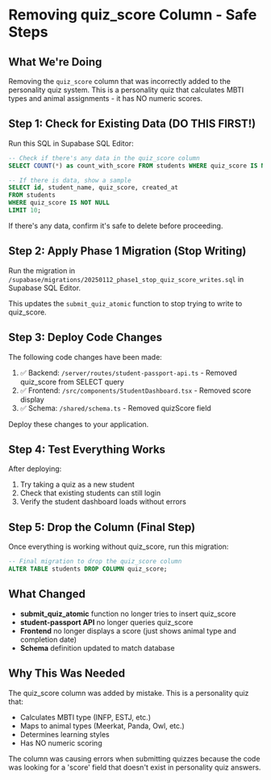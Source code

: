 # Removing quiz_score Column - Safe Steps

## What We're Doing
Removing the `quiz_score` column that was incorrectly added to the personality quiz system. This is a personality quiz that calculates MBTI types and animal assignments - it has NO numeric scores.

## Step 1: Check for Existing Data (DO THIS FIRST!)
Run this SQL in Supabase SQL Editor:
```sql
-- Check if there's any data in the quiz_score column
SELECT COUNT(*) as count_with_score FROM students WHERE quiz_score IS NOT NULL;

-- If there is data, show a sample
SELECT id, student_name, quiz_score, created_at 
FROM students 
WHERE quiz_score IS NOT NULL 
LIMIT 10;
```

If there's any data, confirm it's safe to delete before proceeding.

## Step 2: Apply Phase 1 Migration (Stop Writing)
Run the migration in `/supabase/migrations/20250112_phase1_stop_quiz_score_writes.sql` in Supabase SQL Editor.

This updates the `submit_quiz_atomic` function to stop trying to write to quiz_score.

## Step 3: Deploy Code Changes
The following code changes have been made:
1. ✅ Backend: `/server/routes/student-passport-api.ts` - Removed quiz_score from SELECT query
2. ✅ Frontend: `/src/components/StudentDashboard.tsx` - Removed score display
3. ✅ Schema: `/shared/schema.ts` - Removed quizScore field

Deploy these changes to your application.

## Step 4: Test Everything Works
After deploying:
1. Try taking a quiz as a new student
2. Check that existing students can still login
3. Verify the student dashboard loads without errors

## Step 5: Drop the Column (Final Step)
Once everything is working without quiz_score, run this migration:

```sql
-- Final migration to drop the quiz_score column
ALTER TABLE students DROP COLUMN quiz_score;
```

## What Changed
- **submit_quiz_atomic** function no longer tries to insert quiz_score
- **student-passport API** no longer queries quiz_score
- **Frontend** no longer displays a score (just shows animal type and completion date)
- **Schema** definition updated to match database

## Why This Was Needed
The quiz_score column was added by mistake. This is a personality quiz that:
- Calculates MBTI type (INFP, ESTJ, etc.)
- Maps to animal types (Meerkat, Panda, Owl, etc.)
- Determines learning styles
- Has NO numeric scoring

The column was causing errors when submitting quizzes because the code was looking for a 'score' field that doesn't exist in personality quiz answers.